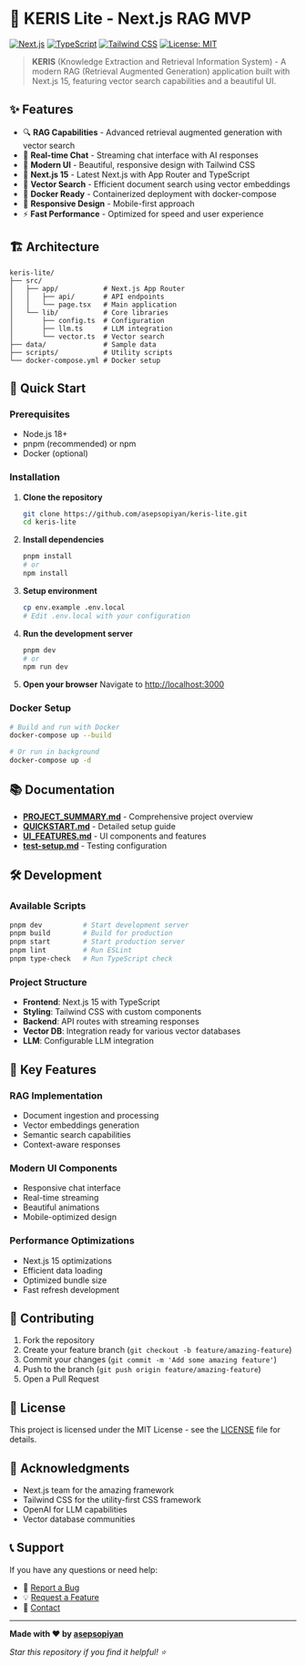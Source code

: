 # 🚀 KERIS Lite - Next.js RAG MVP

[![Next.js](https://img.shields.io/badge/Next.js-15.0.0-black?style=for-the-badge&logo=next.js)](https://nextjs.org/)
[![TypeScript](https://img.shields.io/badge/TypeScript-5.0-blue?style=for-the-badge&logo=typescript)](https://www.typescriptlang.org/)
[![Tailwind CSS](https://img.shields.io/badge/Tailwind_CSS-3.0-38B2AC?style=for-the-badge&logo=tailwind-css)](https://tailwindcss.com/)
[![License: MIT](https://img.shields.io/badge/License-MIT-yellow.svg?style=for-the-badge)](https://opensource.org/licenses/MIT)

> **KERIS** (Knowledge Extraction and Retrieval Information System) - A modern RAG (Retrieval Augmented Generation) application built with Next.js 15, featuring vector search capabilities and a beautiful UI.

## ✨ Features

- 🔍 **RAG Capabilities** - Advanced retrieval augmented generation with vector search
- 💬 **Real-time Chat** - Streaming chat interface with AI responses
- 🎨 **Modern UI** - Beautiful, responsive design with Tailwind CSS
- 🚀 **Next.js 15** - Latest Next.js with App Router and TypeScript
- 🔐 **Vector Search** - Efficient document search using vector embeddings
- 🐳 **Docker Ready** - Containerized deployment with docker-compose
- 📱 **Responsive Design** - Mobile-first approach
- ⚡ **Fast Performance** - Optimized for speed and user experience

## 🏗️ Architecture

```
keris-lite/
├── src/
│   ├── app/           # Next.js App Router
│   │   ├── api/       # API endpoints
│   │   └── page.tsx   # Main application
│   └── lib/           # Core libraries
│       ├── config.ts  # Configuration
│       ├── llm.ts     # LLM integration
│       └── vector.ts  # Vector search
├── data/              # Sample data
├── scripts/           # Utility scripts
└── docker-compose.yml # Docker setup
```

## 🚀 Quick Start

### Prerequisites

- Node.js 18+ 
- pnpm (recommended) or npm
- Docker (optional)

### Installation

1. **Clone the repository**
   ```bash
   git clone https://github.com/asepsopiyan/keris-lite.git
   cd keris-lite
   ```

2. **Install dependencies**
   ```bash
   pnpm install
   # or
   npm install
   ```

3. **Setup environment**
   ```bash
   cp env.example .env.local
   # Edit .env.local with your configuration
   ```

4. **Run the development server**
   ```bash
   pnpm dev
   # or
   npm run dev
   ```

5. **Open your browser**
   Navigate to [http://localhost:3000](http://localhost:3000)

### Docker Setup

```bash
# Build and run with Docker
docker-compose up --build

# Or run in background
docker-compose up -d
```

## 📚 Documentation

- [**PROJECT_SUMMARY.md**](./PROJECT_SUMMARY.md) - Comprehensive project overview
- [**QUICKSTART.md**](./QUICKSTART.md) - Detailed setup guide
- [**UI_FEATURES.md**](./UI_FEATURES.md) - UI components and features
- [**test-setup.md**](./test-setup.md) - Testing configuration

## 🛠️ Development

### Available Scripts

```bash
pnpm dev          # Start development server
pnpm build        # Build for production
pnpm start        # Start production server
pnpm lint         # Run ESLint
pnpm type-check   # Run TypeScript check
```

### Project Structure

- **Frontend**: Next.js 15 with TypeScript
- **Styling**: Tailwind CSS with custom components
- **Backend**: API routes with streaming responses
- **Vector DB**: Integration ready for various vector databases
- **LLM**: Configurable LLM integration

## 🌟 Key Features

### RAG Implementation
- Document ingestion and processing
- Vector embeddings generation
- Semantic search capabilities
- Context-aware responses

### Modern UI Components
- Responsive chat interface
- Real-time streaming
- Beautiful animations
- Mobile-optimized design

### Performance Optimizations
- Next.js 15 optimizations
- Efficient data loading
- Optimized bundle size
- Fast refresh development

## 🤝 Contributing

1. Fork the repository
2. Create your feature branch (`git checkout -b feature/amazing-feature`)
3. Commit your changes (`git commit -m 'Add some amazing feature'`)
4. Push to the branch (`git push origin feature/amazing-feature`)
5. Open a Pull Request

## 📄 License

This project is licensed under the MIT License - see the [LICENSE](LICENSE) file for details.

## 🙏 Acknowledgments

- Next.js team for the amazing framework
- Tailwind CSS for the utility-first CSS framework
- OpenAI for LLM capabilities
- Vector database communities

## 📞 Support

If you have any questions or need help:

- 🐛 [Report a Bug](https://github.com/asepsopiyan/keris-lite/issues)
- 💡 [Request a Feature](https://github.com/asepsopiyan/keris-lite/issues)
- 📧 [Contact](mailto:asep.sopiyan1309@gmail.com)

---

**Made with ❤️ by [asepsopiyan](https://github.com/asepsopiyan)**

*Star this repository if you find it helpful! ⭐*
